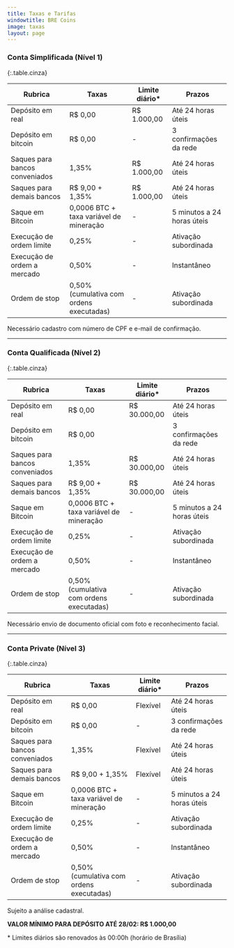 ```yaml
---
title: Taxas e Tarifas
windowtitle: BRE Coins
image: taxas
layout: page
---
```


### Conta Simplificada (Nível 1)

{:.table.cinza}

|Rubrica|Taxas|Limite diário*|Prazos|
|--- |--- |--- |--- |
|Depósito em real|R$ 0,00|R$ 1.000,00|Até 24 horas úteis|
|Depósito em bitcoin|R$ 0,00|-|3 confirmações da rede|
|Saques para bancos conveniados|1,35%|R$ 1.000,00|Até 24 horas úteis|
|Saques para demais bancos|R$ 9,00 + 1,35%|R$ 1.000,00|Até 24 horas úteis|
|Saque em Bitcoin|0,0006 BTC + taxa variável de mineração|-|5 minutos a 24 horas úteis|
|Execução de ordem limite|0,25%|-|Ativação subordinada|
|Execução de ordem a mercado|0,50%|-|Instantâneo|
|Ordem de stop|0,50% (cumulativa com ordens executadas)|-|Ativação subordinada|

Necessário cadastro com número de CPF e e-mail de confirmação.

* * *

### Conta Qualificada (Nível 2)

{:.table.cinza}

|Rubrica|Taxas|Limite diário*|Prazos|
|--- |--- |--- |--- |
|Depósito em real|R$ 0,00|R$ 30.000,00|Até 24 horas úteis|
|Depósito em bitcoin|R$ 0,00||3 confirmações da rede|
|Saques para bancos conveniados|1,35%|R$ 30.000,00|Até 24 horas úteis|
|Saques para demais bancos|R$ 9,00 + 1,35%|R$ 30.000,00|Até 24 horas úteis|
|Saque em Bitcoin|0,0006 BTC + taxa variável de mineração|-|5 minutos a 24 horas úteis|
|Execução de ordem limite|0,25%|-|Ativação subordinada|
|Execução de ordem a mercado|0,50%|-|Instantâneo|
|Ordem de stop|0,50% (cumulativa com ordens executadas)|-|Ativação subordinada|

Necessário envio de documento oficial com foto e reconhecimento facial.

* * * 

### Conta Private (Nível 3)

{:.table.cinza}

|Rubrica|Taxas|Limite diário*|Prazos|
|--- |--- |--- |--- |
|Depósito em real|R$ 0,00|Flexível|Até 24 horas úteis|
|Depósito em bitcoin|R$ 0,00|-|3 confirmações da rede|
|Saques para bancos conveniados|1,35%|Flexível|Até 24 horas úteis|
|Saques para demais bancos|R$ 9,00 + 1,35%|Flexível|Até 24 horas úteis|
|Saque em Bitcoin|0,0006 BTC + taxa variável de mineração|-|5 minutos a 24 horas úteis|
|Execução de ordem limite|0,25%|-|Ativação subordinada|
|Execução de ordem a mercado|0,50%|-|Instantâneo|
|Ordem de stop|0,50% (cumulativa com ordens executadas)|-|Ativação subordinada|

Sujeito a análise cadastral.


**VALOR MÍNIMO PARA DEPÓSITO ATÉ 28/02: R$ 1.000,00**

\* Limites diários são renovados às 00:00h (horário de Brasília)

